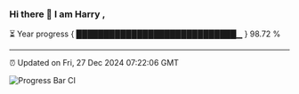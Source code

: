 ### Hi there 👋 I am Harry , 

⏳ Year progress { █████████████████████████████▁ } 98.72 %

---

⏰ Updated on Fri, 27 Dec 2024 07:22:06 GMT

![Progress Bar CI](https://github.com/duykhang68/duykhang68/workflows/Progress%20Bar%20CI/badge.svg)
